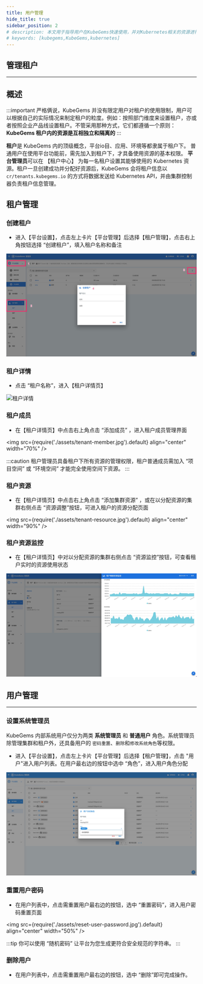 ```yaml
---
title: 用户管理
hide_title: true
sidebar_position: 2
# description: 本文用于指导用户在KubeGems快速使用，并对Kubernetes相关的资源进行操作
# keywords: [kubegems,KubeGems,kubernetes]
---
```


## 管理租户

---

## 概述

:::important
严格俩说，KubeGems 并没有限定用户对租户的使用限制，用户可以根据自己的实际情况来制定租户的粒度。例如：按照部门维度来设置租户，亦或者按照企业产品线设置租户。不管采用那种方式，它们都遵循一个原则：**KubeGems 租户内的资源是互相独立和隔离的**
:::

**租户**是 KubeGems 内的顶级概念，平台io目、应用、环境等都隶属于租户下。 普通用户在使用平台功能前，需先加入到租户下，才具备使用资源的基本权限。 **平台管理员**可以在 【租户中心】 为每一名租户设置其能够使用的 Kubernetes 资源。租户一旦创建成功并分配好资源后，KubeGems 会将租户信息以 `cr/tenants.kubegems.io` 的方式将数据发送给 Kubernetes API，并由集群控制器负责租户信息管理。

## 租户管理
### 创建租户

- 进入【平台设置】，点击左上卡片【平台管理】后选择【租户管理】，点击右上角按钮选择 “创建租户”，填入租户名称和备注

![](./assets/tenant-create.jpg)

### 租户详情

- 点击 “租户名称”，进入【租户详情页】

![租户详情](/img/docs/tasks-platform-tenant-info.png)

### 租户成员

- 在【租户详情页】中点击右上角点击 “添加成员” ，进入租户成员管理界面

<img
  src={require('./assets/tenant-member.jpg').default}
  align="center"
  width="70%"
/>

:::caution
租户管理员具备租户下所有资源的管理权限，租户普通成员需加入 “项目空间” 或 “环境空间” 才能完全使用空间下资源。
:::

### 租户资源

- 在【租户详情页】中点击右上角点击 “添加集群资源” ，或在以分配资源的集群右侧点击 “资源调整”按钮，可进入租户的资源分配页面

<img
  src={require('./assets/tenant-resource.jpg').default}
  align="center"
  width="90%"
/>

### 租户资源监控

- 在【租户详情页】中对以分配资源的集群右侧点击 “资源监控”按钮，可查看租户实时的资源使用状态

![](assets/tenant-resource-metrics.jpg)


## 用户管理

---
### 设置系统管理员

 KubeGems 内部系统用户仅分为两类 **系统管理员** 和 **普通用户** 角色。系统管理员除管理集群和租户外，还具备用户的 `密码重置`、`删除`和`修改系统角色`等权限。

- 进入【平台设置】，点击左上卡片【平台管理】后选择【租户管理】，点击 "用户"进入用户列表。在用户最右边的按钮中选中 “角色”，进入用户角色分配

![](assets/admin-user-role.jpg)

### 重置用户密码

- 在用户列表中，点击需重置用户最右边的按钮，选中 “重置密码”，进入用户密码重置页面

<img
  src={require('./assets/reset-user-password.jpg').default}
  align="center"
  width="50%"
/>

:::tip
你可以使用 “随机密码” 让平台为您生成更符合安全规范的字符串。
:::

### 删除用户

- 在用户列表中，点击需重置用户最右边的按钮，选中 “删除”即可完成操作。

